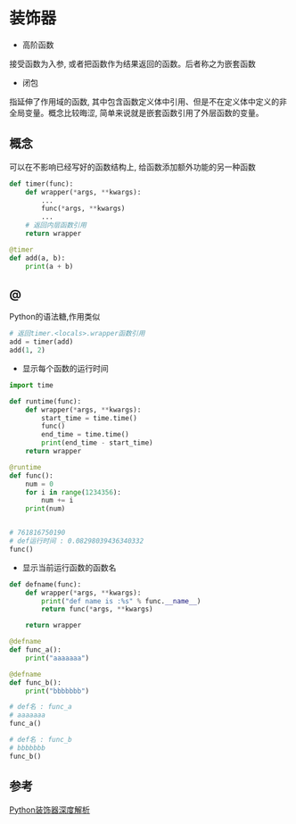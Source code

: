 <!--
 * @Description: 
 * @Version: 1.0
 * @Author: daLao
 * @Email: dalao@xxx.com
 * @Date: 2022-11-21 23:30:46
 * @LastEditors: daLao
 * @LastEditTime: 2023-04-17 15:24:46
-->

# 装饰器

- 高阶函数

接受函数为入参, 或者把函数作为结果返回的函数。后者称之为嵌套函数

- 闭包

指延伸了作用域的函数, 其中包含函数定义体中引用、但是不在定义体中定义的非全局变量。概念比较晦涩, 简单来说就是嵌套函数引用了外层函数的变量。

## 概念

可以在不影响已经写好的函数结构上, 给函数添加额外功能的另一种函数

```py
def timer(func):
    def wrapper(*args, **kwargs):
        ...
        func(*args, **kwargs)
        ...
    # 返回内层函数引用
    return wrapper

@timer
def add(a, b):
    print(a + b)
```

## @

Python的语法糖,作用类似

```py
# 返回timer.<locals>.wrapper函数引用
add = timer(add)
add(1, 2)
```


- 显示每个函数的运行时间

```py
import time

def runtime(func):
    def wrapper(*args, **kwargs):
        start_time = time.time()
        func()
        end_time = time.time()
        print(end_time - start_time)
    return wrapper

@runtime
def func():
    num = 0
    for i in range(1234356):
        num += i
    print(num)


# 761816750190
# def运行时间 : 0.08298039436340332
func()
```

- 显示当前运行函数的函数名

```py
def defname(func):
    def wrapper(*args, **kwargs):
        print("def name is :%s" % func.__name__)
        return func(*args, **kwargs)

    return wrapper

@defname
def func_a():
    print("aaaaaaa")

@defname
def func_b():
    print("bbbbbbb")

# def名 : func_a
# aaaaaaa
func_a()

# def名 : func_b
# bbbbbbb
func_b()
```

## 参考

[Python装饰器深度解析](https://zhuanlan.zhihu.com/p/45458873)